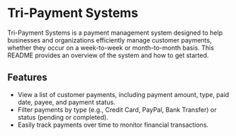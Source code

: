 # Tri-Payment Systems

Tri-Payment Systems is a payment management system designed to help businesses and organizations efficiently manage customer payments, whether they occur on a week-to-week or month-to-month basis. This README provides an overview of the system and how to get started.

## Features

- View a list of customer payments, including payment amount, type, paid date, payee, and payment status.
- Filter payments by type (e.g., Credit Card, PayPal, Bank Transfer) or status (pending or completed).
- Easily track payments over time to monitor financial transactions.
